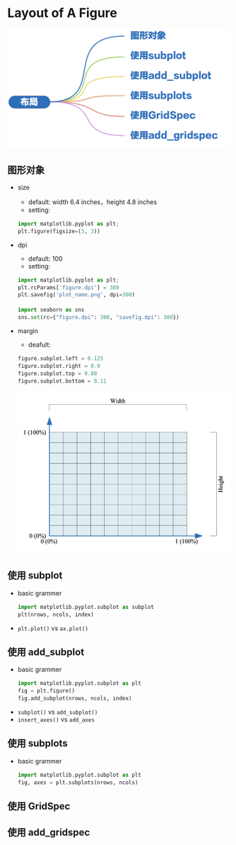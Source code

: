 # Layout of A Figure

![Alt text](../assets/image-5.png)

## 图形对象

- size
  - default: width 6.4 inches，height 4.8 inches
  - setting:
  ```python
  import matplotlib.pyplot as plt;
  plt.figure(figsize=(3, 3))
  ```
- dpi

  - default: 100
  - setting:

  ```python
  import matplotlib.pyplot as plt;
  plt.rcParams['figure.dpi'] = 300
  plt.savefig('plot_name.png', dpi=300)

  import seaborn as sns
  sns.set(rc={"figure.dpi": 300, "savefig.dpi": 300})
  ```

- margin
  - deafult:
  ```python
  figure.subplot.left = 0.125
  figure.subplot.right = 0.9
  figure.subplot.top = 0.88
  figure.subplot.bottom = 0.11
  ```
  ![Alt text](../assets/image-6.png)

## 使用 subplot

- basic grammer
  ```python
  import matplotlib.pyplot.subplot as subplot
  plt(nrows, ncols, index)
  ```
- `plt.plot()` vs `ax.plot()`

## 使用 add_subplot

- basic grammer
  ```python
  import matplotlib.pyplot.subplot as plt
  fig = plt.figure()
  fig.add_subplot(nrows, ncols, index)
  ```
- `subplot()` vs `add_subplot()`
- `insert_axes()` vs `add_axes`

## 使用 subplots

- basic grammer

  ```python
  import matplotlib.pyplot.subplot as plt
  fig, axes = plt.subplots(nrows, ncols)
  ```

## 使用 GridSpec

## 使用 add_gridspec
